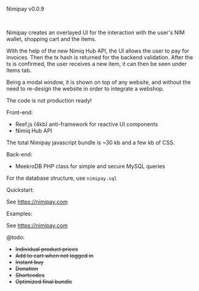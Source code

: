 Nimipay v0.0.9

<br>

Nimipay creates an overlayed UI for the interaction with the user's NIM wallet, shopping cart and the items.

With the help of the new Nimiq Hub API, the UI allows the user to pay for invoices. Then the tx hash is returned for the backend validation. After the tx is confirmed, the user receives a new item, it can then be seen under Items tab.

Being a modal window, it is shown on top of any website, and without the need to re-design the website in order to integrate a webshop.

The code is not production ready!


Front-end:

- Reef.js (4kb) anti-framework for reactive UI components
- Nimiq Hub API

The total Nimipay javascript bundle is  ~30 kb and a few kb of CSS.


Back-end:

- MeekroDB PHP class for simple and secure MySQL queries

For the database structure, use `nimipay.sql`


Quickstart:

See https://nimipay.com


Examples:

See https://nimipay.com


@todo:
- ~~Individual product prices~~
- ~~Add to cart when not logged in~~
- ~~Instant buy~~
- ~~Donation~~
- ~~Shortcodes~~
- ~~Optimized final bundle~~
